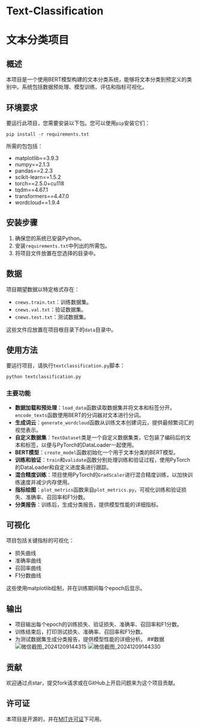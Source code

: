 # Text-Classification
# 文本分类项目

## 概述
本项目是一个使用BERT模型构建的文本分类系统，能够将文本分类到预定义的类别中。系统包括数据预处理、模型训练、评估和指标可视化。

## 环境要求
要运行此项目，您需要安装以下包。您可以使用`pip`安装它们：

```
pip install -r requirements.txt
```

所需的包包括：
- matplotlib==3.9.3
- numpy==2.1.3
- pandas==2.2.3
- scikit-learn==1.5.2
- torch==2.5.0+cu118
- tqdm==4.67.1
- transformers==4.47.0
- wordcloud==1.9.4

## 安装步骤
1. 确保您的系统已安装Python。
2. 安装`requirements.txt`中列出的所需包。
3. 将项目文件放置在您选择的目录中。

## 数据
项目期望数据以特定格式存在：
- `cnews.train.txt`：训练数据集。
- `cnews.val.txt`：验证数据集。
- `cnews.test.txt`：测试数据集。

这些文件应放置在项目根目录下的`data`目录中。

## 使用方法
要运行项目，请执行`textclassification.py`脚本：

```bash
python textclassification.py
```

### 主要功能
- **数据加载和预处理**：`load_data`函数读取数据集并将文本和标签分开。`encode_texts`函数使用BERT的分词器对文本进行分词。
- **生成词云**：`generate_wordcloud`函数从训练文本创建词云，提供最频繁词汇的视觉表示。
- **自定义数据集**：`TextDataset`类是一个自定义数据集类，它包装了编码后的文本和标签，以便与PyTorch的DataLoader一起使用。
- **BERT模型**：`create_model`函数初始化一个用于文本分类的BERT模型。
- **训练和验证**：`train`和`validate`函数分别处理训练和验证过程，使用PyTorch的DataLoader和自定义进度条进行跟踪。
- **混合精度训练**：项目使用PyTorch的`GradScaler`进行混合精度训练，以加快训练速度并减少内存使用。
- **指标绘图**：`plot_metrics`函数来自`plot_metrics.py`，可视化训练和验证损失、准确率、召回率和F1分数。
- **分类报告**：训练后，生成分类报告，提供模型性能的详细指标。

## 可视化
项目包括关键指标的可视化：
- 损失曲线
- 准确率曲线
- 召回率曲线
- F1分数曲线

这些使用matplotlib绘制，并在训练期间每个epoch后显示。

## 输出
- 项目输出每个epoch的训练损失、验证损失、准确率、召回率和F1分数。
- 训练结束后，打印测试损失、准确率、召回率和F1分数。
- 为测试数据集生成分类报告，提供模型性能的详细分析。
##数据
![微信截图_20241209144315](https://github.com/user-attachments/assets/d186b58b-c332-4de4-ab63-94d5a99d54e4)
![微信截图_20241209144330](https://github.com/user-attachments/assets/6466b451-fa11-46ce-9591-b6e0dd9b0ae3)

## 贡献
欢迎通过点star，提交fork请求或在GitHub上开启问题来为这个项目贡献。

## 许可证
本项目是开源的，并在[MIT许可证](LICENSE)下可用。
